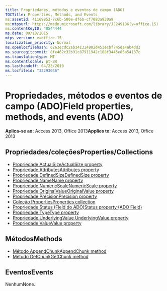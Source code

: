 ```yaml
---
title: Propriedades, métodos e eventos de campo (ADO)
TOCTitle: Properties, Methods, and Events
ms:assetid: 41169853-7c6b-500e-df6b-cf7083a930a9
ms:mtpsurl: https://msdn.microsoft.com/library/JJ249186(v=office.15)
ms:contentKeyID: 48544444
ms.date: 09/18/2015
mtps_version: v=office.15
localization_priority: Normal
ms.openlocfilehash: 62e3ecdc2ab341314902d453ecbf745da4ab4dd3
ms.sourcegitcommit: 8fe462c32b91c87911942c188f3445e85a54137c
ms.translationtype: MT
ms.contentlocale: pt-BR
ms.lasthandoff: 04/23/2019
ms.locfileid: "32293046"
---
```

# <a name="field-properties-methods-and-events-ado"></a><span data-ttu-id="2c7c1-102">Propriedades, métodos e eventos de campo (ADO)</span><span class="sxs-lookup"><span data-stu-id="2c7c1-102">Field properties, methods, and events (ADO)</span></span>

<span data-ttu-id="2c7c1-103">**Aplica-se ao:** Access 2013, Office 2013</span><span class="sxs-lookup"><span data-stu-id="2c7c1-103">**Applies to**: Access 2013, Office 2013</span></span>

## <a name="propertiescollections"></a><span data-ttu-id="2c7c1-104">Propriedades/coleções</span><span class="sxs-lookup"><span data-stu-id="2c7c1-104">Properties/Collections</span></span>

- [<span data-ttu-id="2c7c1-105">Propriedade ActualSize</span><span class="sxs-lookup"><span data-stu-id="2c7c1-105">ActualSize property</span></span>](actualsize-property-ado.md)
- [<span data-ttu-id="2c7c1-106">Propriedade Attributes</span><span class="sxs-lookup"><span data-stu-id="2c7c1-106">Attributes property</span></span>](attributes-property-ado.md)
- [<span data-ttu-id="2c7c1-107">Propriedade DefinedSize</span><span class="sxs-lookup"><span data-stu-id="2c7c1-107">DefinedSize property</span></span>](definedsize-property-ado.md)
- [<span data-ttu-id="2c7c1-108">Propriedade Name</span><span class="sxs-lookup"><span data-stu-id="2c7c1-108">Name property</span></span>](name-property-ado.md)
- [<span data-ttu-id="2c7c1-109">Propriedade NumericScale</span><span class="sxs-lookup"><span data-stu-id="2c7c1-109">NumericScale property</span></span>](numericscale-property-ado.md)
- [<span data-ttu-id="2c7c1-110">Propriedade OriginalValue</span><span class="sxs-lookup"><span data-stu-id="2c7c1-110">OriginalValue property</span></span>](originalvalue-property-ado.md)
- [<span data-ttu-id="2c7c1-111">Propriedade Precision</span><span class="sxs-lookup"><span data-stu-id="2c7c1-111">Precision property</span></span>](precision-property-ado.md)
- [<span data-ttu-id="2c7c1-112">Coleção Properties</span><span class="sxs-lookup"><span data-stu-id="2c7c1-112">Properties collection</span></span>](properties-collection-ado.md)
- [<span data-ttu-id="2c7c1-113">Propriedade Status (Field do ADO)</span><span class="sxs-lookup"><span data-stu-id="2c7c1-113">Status property (ADO Field)</span></span>](status-property-ado-field.md)
- [<span data-ttu-id="2c7c1-114">Propriedade Type</span><span class="sxs-lookup"><span data-stu-id="2c7c1-114">Type property</span></span>](type-property-ado.md)
- [<span data-ttu-id="2c7c1-115">Propriedade UnderlyingValue </span><span class="sxs-lookup"><span data-stu-id="2c7c1-115">UnderlyingValue property</span></span>](underlyingvalue-property-ado.md)
- [<span data-ttu-id="2c7c1-116">Propriedade Value</span><span class="sxs-lookup"><span data-stu-id="2c7c1-116">Value property</span></span>](value-property-ado.md)


## <a name="methods"></a><span data-ttu-id="2c7c1-117">Métodos</span><span class="sxs-lookup"><span data-stu-id="2c7c1-117">Methods</span></span>

- [<span data-ttu-id="2c7c1-118">Método AppendChunk</span><span class="sxs-lookup"><span data-stu-id="2c7c1-118">AppendChunk method</span></span>](appendchunk-method-ado.md)
- [<span data-ttu-id="2c7c1-119">Método GetChunk</span><span class="sxs-lookup"><span data-stu-id="2c7c1-119">GetChunk method</span></span>](getchunk-method-ado.md)

## <a name="events"></a><span data-ttu-id="2c7c1-120">Eventos</span><span class="sxs-lookup"><span data-stu-id="2c7c1-120">Events</span></span>

<span data-ttu-id="2c7c1-121">Nenhum</span><span class="sxs-lookup"><span data-stu-id="2c7c1-121">None.</span></span>

